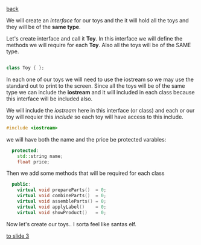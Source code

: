 [back](./page01.md)

We will create an *interface* for our toys and the it will hold all the toys and they will be of the **same type**.

Let's create interface and call it **Toy**. In this interface we will define the methods we will require for each **Toy**.
Also all the toys will be of the SAME type.

```cpp

class Toy { };

```

In each one of our toys we will need to use the iostream so we may use the standard out to print to the screen. Since all the toys will be of the same type we can include the **iostream** and it will included in each class because this interface will be included also.

We will include the *iostream* here in this interface (or class) and each or our toy will requier this *include* so each toy will have access to this include.
```cpp
#include <iostream>
```

we will have both the name and the price be protected varables:
```cpp
  protected:
    std::string name;
    float price;
```
Then we add some methods that will be required for each class
```cpp
  public:
    virtual void prepareParts()  = 0;
    virtual void combineParts()  = 0;
    virtual void assembleParts() = 0;
    virtual void applyLabel()    = 0;
    virtual void showProduct()   = 0;
```

Now let's create our toys.. I sorta feel like santas elf.



[to slide 3](./page03.md)
